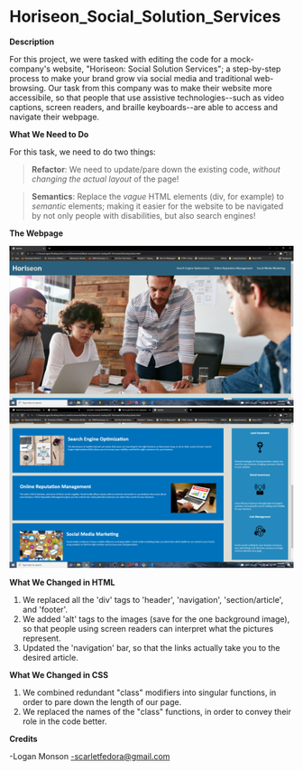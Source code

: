 # Horiseon_Social_Solution_Services

**Description**
   
 For this project, we were tasked with editing the code for a mock-company's website, "Horiseon: Social Solution Services"; a step-by-step process to make your brand grow via social media and traditional web-browsing.
 Our task from this company was to make their website more accessibile, so that people that use assistive technologies--such as video captions, screen readers, and braille keyboards--are able to access and navigate their webpage.
    
**What We Need to Do**

For this task, we need to do two things:


> **Refactor**: We need to update/pare down the existing code, *without changing the actual layout* of the page!

> **Semantics**: Replace the *vague* HTML elements (div, for example) to *semantic* elements; making it easier for the website to be navigated by not only people with disabilities, but also search engines!

**The Webpage**

![This is a screenshot taken from my desktop of the Horiseon website](./assets/images/Horiseon_Screenshot.png)
![This is a screenshot taken from my desktop of the Horiseon website](./assets/images/Horiseon_Screenshot_2.png)

**What We Changed in HTML**

1. We replaced all the 'div' tags to 'header', 'navigation', 'section/article', and 'footer'.
2. We added 'alt' tags to the images (save for the one background image), so that people using screen readers can interpret what the pictures represent.
3. Updated the 'navigation' bar, so that the links actually take you to the desired article.

**What We Changed in CSS**

1. We combined redundant "class" modifiers into singular functions, in order to pare down the length of our page.
2. We replaced the names of the "class" functions, in order to convey their role in the code better.

**Credits**

-Logan Monson
-scarletfedora@gmail.com